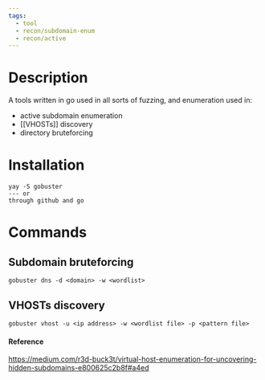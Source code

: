 ```yaml
---
tags:
  - tool
  - recon/subdomain-enum
  - recon/active
---
```

# Description
A tools written in go used in all sorts of fuzzing, and enumeration
used in:
- active subdomain enumeration
- [[VHOSTs]] discovery
- directory bruteforcing

# Installation
```
yay -S gobuster
--- or
through github and go
```

# Commands
## Subdomain bruteforcing
```
gobuster dns -d <domain> -w <wordlist>
```
## VHOSTs discovery
```
gobuster vhost -u <ip address> -w <wordlist file> -p <pattern file>
```
#### Reference
https://medium.com/r3d-buck3t/virtual-host-enumeration-for-uncovering-hidden-subdomains-e800625c2b8f#a4ed